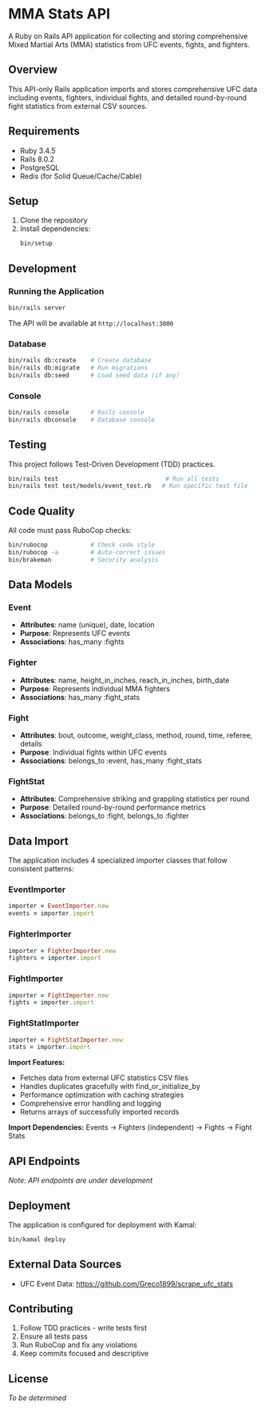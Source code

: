# MMA Stats API

A Ruby on Rails API application for collecting and storing comprehensive Mixed Martial Arts (MMA) statistics from UFC events, fights, and fighters.

## Overview

This API-only Rails application imports and stores comprehensive UFC data including events, fighters, individual fights, and detailed round-by-round fight statistics from external CSV sources.

## Requirements

- Ruby 3.4.5
- Rails 8.0.2
- PostgreSQL
- Redis (for Solid Queue/Cache/Cable)

## Setup

1. Clone the repository
2. Install dependencies:
   ```bash
   bin/setup
   ```

## Development

### Running the Application

```bash
bin/rails server
```

The API will be available at `http://localhost:3000`

### Database

```bash
bin/rails db:create    # Create database
bin/rails db:migrate   # Run migrations
bin/rails db:seed      # Load seed data (if any)
```

### Console

```bash
bin/rails console      # Rails console
bin/rails dbconsole    # Database console
```

## Testing

This project follows Test-Driven Development (TDD) practices.

```bash
bin/rails test                              # Run all tests
bin/rails test test/models/event_test.rb   # Run specific test file
```

## Code Quality

All code must pass RuboCop checks:

```bash
bin/rubocop            # Check code style
bin/rubocop -a         # Auto-correct issues
bin/brakeman           # Security analysis
```

## Data Models

### Event
- **Attributes**: name (unique), date, location
- **Purpose**: Represents UFC events
- **Associations**: has_many :fights

### Fighter
- **Attributes**: name, height_in_inches, reach_in_inches, birth_date
- **Purpose**: Represents individual MMA fighters
- **Associations**: has_many :fight_stats

### Fight
- **Attributes**: bout, outcome, weight_class, method, round, time, referee, details
- **Purpose**: Individual fights within UFC events
- **Associations**: belongs_to :event, has_many :fight_stats

### FightStat
- **Attributes**: Comprehensive striking and grappling statistics per round
- **Purpose**: Detailed round-by-round performance metrics
- **Associations**: belongs_to :fight, belongs_to :fighter

## Data Import

The application includes 4 specialized importer classes that follow consistent patterns:

### EventImporter
```ruby
importer = EventImporter.new
events = importer.import
```

### FighterImporter
```ruby
importer = FighterImporter.new
fighters = importer.import
```

### FightImporter
```ruby
importer = FightImporter.new
fights = importer.import
```

### FightStatImporter
```ruby
importer = FightStatImporter.new
stats = importer.import
```

**Import Features:**
- Fetches data from external UFC statistics CSV files
- Handles duplicates gracefully with find_or_initialize_by
- Performance optimization with caching strategies
- Comprehensive error handling and logging
- Returns arrays of successfully imported records

**Import Dependencies:** Events → Fighters (independent) → Fights → Fight Stats

## API Endpoints

*Note: API endpoints are under development*

## Deployment

The application is configured for deployment with Kamal:

```bash
bin/kamal deploy
```

## External Data Sources

- UFC Event Data: https://github.com/Greco1899/scrape_ufc_stats

## Contributing

1. Follow TDD practices - write tests first
2. Ensure all tests pass
3. Run RuboCop and fix any violations
4. Keep commits focused and descriptive

## License

*To be determined*
